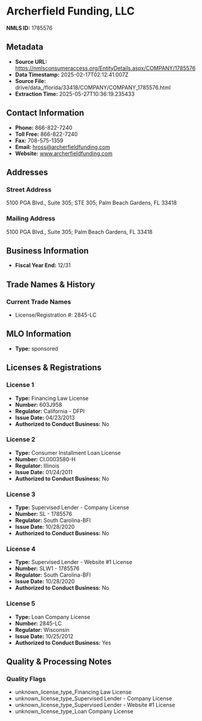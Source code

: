 # Archerfield Funding, LLC

**NMLS ID:** 1785576

## Metadata
- **Source URL:** https://nmlsconsumeraccess.org/EntityDetails.aspx/COMPANY/1785576
- **Data Timestamp:** 2025-02-17T02:12:41.007Z
- **Source File:** drive/data_/florida/33418/COMPANY/COMPANY_1785576.html
- **Extraction Time:** 2025-05-27T10:36:19.235433

## Contact Information
- **Phone:** 866-822-7240
- **Toll Free:** 866-822-7240
- **Fax:** 708-575-1359
- **Email:** hross@archerfieldfunding.com
- **Website:** www.archerfieldfunding.com

## Addresses
### Street Address
5100 PGA Blvd., Suite 305; STE 305; Palm Beach Gardens, FL 33418

### Mailing Address
5100 PGA Blvd., Suite 305; Palm Beach Gardens, FL 33418

## Business Information
- **Fiscal Year End:** 12/31

## Trade Names & History
### Current Trade Names
- License/Registration #: 2845-LC

## MLO Information
- **Type:** sponsored

## Licenses & Registrations

### License 1
- **Type:** Financing Law License
- **Number:** 603J958
- **Regulator:** California - DFPI
- **Issue Date:** 04/23/2013
- **Authorized to Conduct Business:** No

### License 2
- **Type:** Consumer Installment Loan License
- **Number:** CI.0003580-H
- **Regulator:** Illinois
- **Issue Date:** 01/24/2011
- **Authorized to Conduct Business:** No

### License 3
- **Type:** Supervised Lender - Company License
- **Number:** SL - 1785576
- **Regulator:** South Carolina-BFI
- **Issue Date:** 10/28/2020
- **Authorized to Conduct Business:** No

### License 4
- **Type:** Supervised Lender - Website #1 License
- **Number:** SLW1 - 1785576
- **Regulator:** South Carolina-BFI
- **Issue Date:** 10/28/2020
- **Authorized to Conduct Business:** No

### License 5
- **Type:** Loan Company License
- **Number:** 2845-LC
- **Regulator:** Wisconsin
- **Issue Date:** 10/25/2012
- **Authorized to Conduct Business:** Yes

## Quality & Processing Notes
### Quality Flags
- unknown_license_type_Financing Law License
- unknown_license_type_Supervised Lender - Company License
- unknown_license_type_Supervised Lender - Website #1 License
- unknown_license_type_Loan Company License
